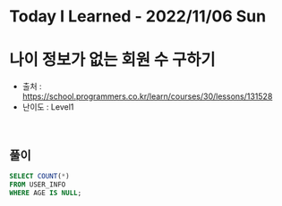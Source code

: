 # Today I Learned - 2022/11/06 Sun

# 나이 정보가 없는 회원 수 구하기
- 출처 : https://school.programmers.co.kr/learn/courses/30/lessons/131528
- 난이도 : Level1
<br>

## 풀이
```sql
SELECT COUNT(*)
FROM USER_INFO
WHERE AGE IS NULL;
```

